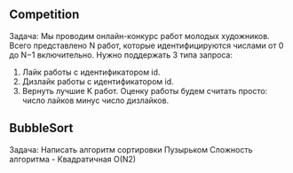 ## Competition 
Задача: Мы проводим онлайн-конкурс работ молодых художников. Всего представлено N работ, которые идентифицируются числами от
0 до N−1 включительно. Нужно поддержать 3 типа запроса:
1. Лайк работы с идентификатором id.
2. Дизлайк работы с идентификатором id.
3. Вернуть лучшие K работ. 
Оценку работы будем считать просто: число лайков минус число дизлайков.

## BubbleSort
Задача: Написать алгоритм сортировки Пузырьком
Сложность алгоритма - Квадратичная O(N2)

